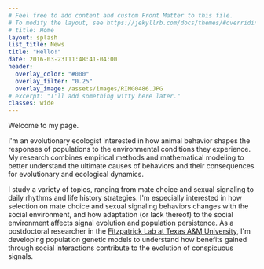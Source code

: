 ```yaml
---
# Feel free to add content and custom Front Matter to this file.
# To modify the layout, see https://jekyllrb.com/docs/themes/#overriding-theme-defaults
# title: Home
layout: splash
list_title: News
title: "Hello!"
date: 2016-03-23T11:48:41-04:00
header:
  overlay_color: "#000"
  overlay_filter: "0.25"
  overlay_image: /assets/images/RIMG0486.JPG
# excerpt: "I'll add something witty here later."
classes: wide
---
```


Welcome to my page.

I'm an evolutionary ecologist interested in how animal behavior shapes the responses of populations to the environmental conditions they experience. My research combines empirical methods and mathematical modeling to better understand the ultimate causes of behaviors and their consequences for evolutionary and ecological dynamics.

I study a variety of topics, ranging from mate choice and sexual signaling to daily rhythms and life history strategies. I'm especially interested in how selection on mate choice and sexual signaling behaviors changes with the social environment, and how adaptation (or lack thereof) to the social environment affects signal evolution and population persistence. As a postdoctoral researcher in the [Fitzpatrick Lab at Texas A&M University](https://fitzpatrickresearch.com/), I'm developing population genetic models to understand how benefits gained through social interactions contribute to the evolution of conspicuous signals.
